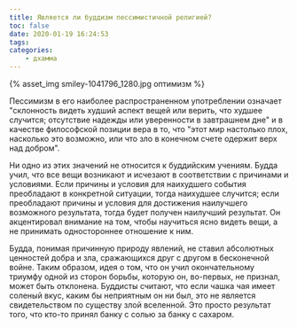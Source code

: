 ```yaml
---
title: Является ли буддизм пессимистичной религией?
toc: false
date: 2020-01-19 16:24:53
tags:
categories:
    - дхамма
---
```


{% asset_img smiley-1041796_1280.jpg оптимизм %}

Пессимизм в его наиболее распространенном употреблении означает "склонность видеть худший аспект вещей или верить, что худшее случится; отсутствие надежды или уверенности в завтрашнем дне" и в качестве философской позиции вера в то, что "этот мир настолько плох, насколько это возможно, или что зло в конечном счете одержит верх над добром". <!--more-->

Ни одно из этих значений не относится к буддийским учениям. Будда учил, что все вещи возникают и исчезают в соответствии с причинами и условиями. Если причины и условия для наихудшего события преобладают в конкретной ситуации, тогда наихудшее случится; если преобладают причины и условия для достижения наилучшего возможного результата, тогда будет получен наилучший результат. Он акцентировал внимание на том, чтобы научиться ясно видеть вещи, а не принимать одностороннее отношение к ним.

Будда, понимая причинную природу явлений, не ставил абсолютных ценностей добра и зла, сражающихся друг с другом в бесконечной войне. Таким образом, идея о том, что он учил окончательному триумфу одной из сторон борьбы, которую он, во-первых, не признал, может быть отклонена. Буддисты считают, что если чашка чая имеет соленый вкус, каким бы неприятным он ни был, это не является свидетельством по существу злой вселенной. Это просто результат того, что кто-то принял банку с солью за банку с сахаром.
